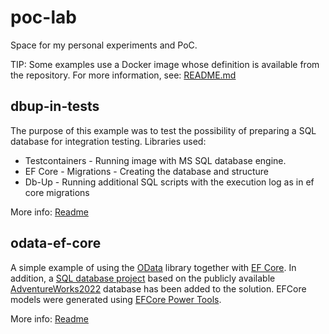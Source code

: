 # poc-lab

Space for my personal experiments and PoC.

TIP:
Some examples use a Docker image whose definition is available from the repository. For more information, see: [README.md](/data/database-backup/README.md)

## dbup-in-tests

The purpose of this example was to test the possibility of preparing a SQL database for integration testing. Libraries used:
- Testcontainers - Running image with MS SQL database engine.
- EF Core - Migrations - Creating the database and structure 
- Db-Up - Running additional SQL scripts with the execution log as in ef core migrations

More info: [Readme](/scenarios/dbup-in-tests/README.md)

## odata-ef-core

A simple example of using the [OData](https://github.com/OData/AspNetCoreOData) library together with [EF Core](https://learn.microsoft.com/en-us/ef/core/get-started/overview/first-app?tabs=netcore-cli). In addition, a [SQL database project](https://visualstudio.microsoft.com/vs/features/ssdt/) based on the publicly available [AdventureWorks2022](https://github.com/Microsoft/sql-server-samples/releases/tag/adventureworks) database has been added to the solution. EFCore models were generated using [EFCore Power Tools](https://github.com/ErikEJ/EFCorePowerTools).

More info: [Readme](/scenarios/odata-ef-core/README.md)


